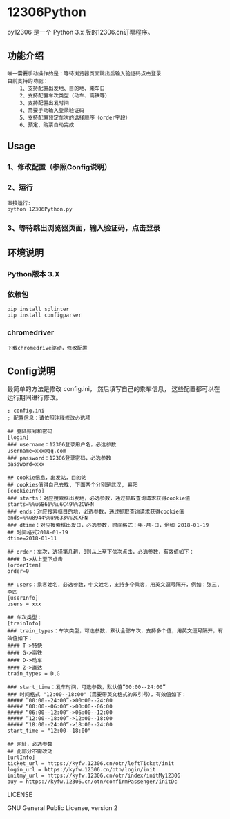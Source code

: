 # 12306Python
py12306 是一个 Python 3.x 版的12306.cn订票程序。

## 功能介绍
```
唯一需要手动操作的是：等待浏览器页面跳出后输入验证码点击登录
目前支持的功能：
    1、支持配置出发地、目的地、乘车日
    2、支持配置车次类型（动车、高铁等）
    3、支持配置出发时间
    4、需要手动输入登录验证码
    5、支持配置预定车次的选择顺序（order字段）
    6、预定、购票自动完成	
```

## Usage
### 1、修改配置（参照Config说明）
### 2、运行
```
直接运行:
python 12306Python.py
```
### 3、等待跳出浏览器页面，输入验证码，点击登录

## 环境说明
### Python版本 3.X
### 依赖包
```
pip install splinter
pip install configparser
```
### chromedriver
```
下载chromedrive驱动，修改配置
```

## Config说明

最简单的方法是修改 config.ini， 然后填写自己的乘车信息， 这些配置都可以在运行期间进行修改。

```
; config.ini
; 配置信息：请依照注释修改必选项

## 登陆账号和密码
[login]
### username：12306登录用户名，必选参数
username=xxx@qq.com
### password：12306登录密码，必选参数
password=xxx

## cookie信息，出发站，目的站
## cookies值得自己去找, 下面两个分别是武汉, 襄阳
[cookieInfo]
### starts：对应搜索框出发地，必选参数，通过抓取查询请求获得cookie值
starts=%%u6B66%%u6C49%%2CWHN
### ends：对应搜索框目的地，必选参数，通过抓取查询请求获得cookie值
ends=%%u8944%%u9633%%2CXFN
### dtime：对应搜索框出发日，必选参数，时间格式：年-月-日，例如 2018-01-19
## 时间格式2018-01-19
dtime=2018-01-11

## order：车次，选择第几趟，0则从上至下依次点击，必选参数，有效值如下：
#### 0->从上至下点击
[orderItem]
order=0

## users：乘客姓名，必选参数，中文姓名，支持多个乘客，用英文逗号隔开，例如：张三,李四
[userInfo]
users = xxx

## 车次类型：
[trainInfo]
### train_types：车次类型，可选参数，默认全部车次，支持多个值，用英文逗号隔开，有效值如下：
#### T->特快
#### G->高铁
#### D->动车
#### Z->直达
train_types = D,G

### start_time：发车时间，可选参数，默认值“00:00--24:00”
### 时间格式 "12:00--18:00"（需要带英文格式的双引号），有效值如下：
##### “00:00--24:00”->00:00--24:00
##### “00:00--06:00”->00:00--06:00
##### “06:00--12:00”->06:00--12:00
##### “12:00--18:00”->12:00--18:00
##### “18:00--24:00”->18:00--24:00
start_time = "12:00--18:00"

## 网址，必选参数
## 此部分不需改动
[urlInfo]
ticket_url = https://kyfw.12306.cn/otn/leftTicket/init
login_url = https://kyfw.12306.cn/otn/login/init
initmy_url = https://kyfw.12306.cn/otn/index/initMy12306
buy = https://kyfw.12306.cn/otn/confirmPassenger/initDc
```

LICENSE

GNU General Public License, version 2
